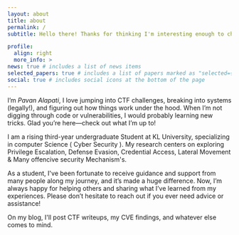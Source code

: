 ```yaml
---
layout: about
title: about
permalink: /
subtitle: Hello there! Thanks for thinking I'm interesting enough to check up on. If you've come this far, I encourage you to say hello before you leave :)

profile:
  align: right
  more_info: >
news: true # includes a list of news items
selected_papers: true # includes a list of papers marked as "selected={true}"
social: true # includes social icons at the bottom of the page
---
```


 I’m *Pavan Alapati*, I love jumping into CTF challenges, breaking into systems (legally!), and figuring out how things work under the hood. When I’m not digging through code or vulnerabilities, I would probably learning new tricks. Glad you’re here—check out what I’m up to!
 
 I am a rising third-year undergraduate Student at KL University, specializing in computer Science ( Cyber Security ). My research centers on exploring Privilege Escalation, Defense Evasion, Credential Access, Lateral Movement & Many offencive security Mechanism's.

As a student, I've been fortunate to receive guidance and support from many people along my journey, and it’s made a huge difference. Now, I’m always happy for helping others and sharing what I’ve learned from my experiences. Please don’t hesitate to reach out if you ever need advice or assistance!

On my blog, I'll post CTF writeups, my CVE findings, and whatever else comes to mind.
